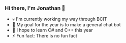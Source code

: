 ### Hi there, I'm Jonathan 🤡

- 💀 I'm currently working my way through BCIT
- 👀 My goal for the year is to make a general chat bot
- 🙏 I hope to learn C# and C++ this year
- ⚡ Fun fact: There is no fun fact
